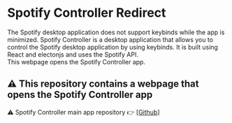 # Spotify Controller Redirect
The Spotify desktop application does not support keybinds while the app is minimized. Spotify Controller is a desktop application that allows you to control the Spotify desktop application by using keybinds. It is built using React and electonjs and uses the Spotify API.   
This webpage opens the Spotify Controller app.

## ⚠️ This repository contains a webpage that opens the Spotify Controller app  
⚠️ Spotify Controller main app repository 👉 [[Github](https://github.com/vedantyadu/spotify-controller)]
